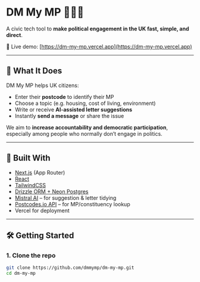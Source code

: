 # DM My MP 📨🇬🇧

A civic tech tool to **make political engagement in the UK fast, simple, and direct**.

🔗 Live demo: [https://dm-my-mp.vercel.app](https://dm-my-mp.vercel.app)

---

## 🧭 What It Does

DM My MP helps UK citizens:
- Enter their **postcode** to identify their MP
- Choose a topic (e.g. housing, cost of living, environment)
- Write or receive **AI-assisted letter suggestions**
- Instantly **send a message** or share the issue

We aim to **increase accountability and democratic participation**, especially among people who normally don’t engage in politics.

---

## 🧱 Built With

- [Next.js](https://nextjs.org/) (App Router)
- [React](https://reactjs.org/)
- [TailwindCSS](https://tailwindcss.com/)
- [Drizzle ORM + Neon Postgres](https://orm.drizzle.team/)
- [Mistral AI](https://mistral.ai/) – for suggestion & letter tidying
- [Postcodes.io API](https://postcodes.io/) – for MP/constituency lookup
- Vercel for deployment

---

## 🛠 Getting Started

### 1. Clone the repo

```bash
git clone https://github.com/dmmymp/dm-my-mp.git
cd dm-my-mp


